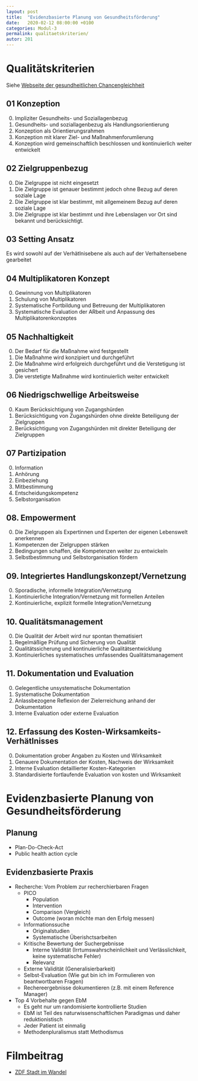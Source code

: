 ```yaml
---
layout: post
title:  "Evidenzbasierte Planung von Gesundheitsförderung"
date:   2020-02-12 08:00:00 +0100
categories: Modul-3
permalink: qualitaetskriterien/
autor: 201
---
```


# Qualitätskriterien 
Siehe [Webseite der gesundheitlichen Chancengleichheit](https://www.gesundheitliche-chancengleichheit.de/qualitaetsentwicklung)

## 01 Konzeption
0. Impliziter Gesundheits- und Soziallagenbezug
0. Gesundheits- und soziallagenbezug als Handlungsorientierung
0. Konzeption als Orientierungsrahmen
0. Konzeption mit klarer Ziel- und Maßnahmenforumlierung
0. Konzeption wird gemeinschaftlich beschlossen und kontinuierlich weiter entwickelt

## 02 Zielgruppenbezug
0. Die Zielgruppe ist nicht eingesetzt
0. Die Zielgruppe ist genauer bestimmt jedoch ohne Bezug auf deren soziale Lage
0. Die Zielgruppe ist klar bestimmt, mit allgemeinem Bezug auf deren soziale Lage
0. Die Zielgruppe ist klar bestimmt und ihre Lebenslagen vor Ort sind bekannt und berücksichtigt.

## 03 Setting Ansatz
Es wird sowohl auf der Verhätlnisebene als auch auf der Verhaltensebene gearbeitet

## 04 Multiplikatoren Konzept
0. Gewinnung von Multiplikatoren
0. Schulung von Multiplikatoren
0. Systematische Fortbildung und Betreuung der Multiplikatoren
0. Systematische Evaluation der ARbeit und Anpassung des Multiplikatorenkonzeptes

## 05 Nachhaltigkeit
0. Der Bedarf für die Maßnahme wird festgestellt
0. Die Maßnahme wird konzipiert und durchgeführt
0. Die Maßnahme wird erfolgreich durchgeführt und die Verstetigung ist gesichert
0. Die verstetigte Maßnahme wird kontinuierlich weiter entwickelt

## 06 Niedrigschwellige Arbeitsweise
0. Kaum Berücksichtigung von Zugangshürden
0. Berücksichtigung von Zugangshürden ohne direkte Beteiligung der Zielgruppen
0. Berücksichtigung von Zugangshürden mit direkter Beteiligung der Zielgruppen

## 07 Partizipation
0. Information
0. Anhörung
0. Einbeziehung
0. Mitbestimmung
0. Entscheidungskompetenz
0. Selbstorganisation

## 08. Empowerment
0. Die Zielgruppen als Expertinnen und Experten der eigenen Lebenswelt anerkennen
0. Kompetenzen der Zielgruppen stärken
0. Bedingungen schaffen, die Kompetenzen weiter zu entwickeln
0. Selbstbestimmung und Selbstorganisation fördern

## 09. Integriertes Handlungskonzept/Vernetzung
0. Sporadische, informelle Integration/Vernetzung
0. Kontinuierliche Integration/Vernetzung mit formellen Anteilen
0. Kontinuierliche, explizit formelle Integration/Vernetzung

## 10. Qualitätsmanagement
0. Die Qualität der Arbeit wird nur spontan thematisiert
0. Regelmäßige Prüfung und Sicherung von Qualität
0. Qualitätssicherung und kontinuierliche Qualitätsentwicklung
0. Kontinuierliches systematisches umfassendes Qualitätsmanagement

## 11. Dokumentation und Evaluation
0. Gelegentliche unsystematische Dokumentation
0. Systematische Dokumentation
0. Anlassbezogene Reflexion der Zielerreichung anhand der Dokumentation
0. Interne Evaluation oder externe Evaluation

## 12. Erfassung des Kosten-Wirksamkeits-Verhätlnisses
0. Dokumentation grober Angaben zu Kosten und Wirksamkeit
0. Genauere Dokumentation der Kosten, Nachweis der Wirksamkeit
0. Interne Evaluation detaillierter Kosten-Kategorien
0. Standardisierte fortlaufende Evaluation von kosten und Wirksamkeit

# Evidenzbasierte Planung von Gesundheitsförderung
## Planung 
  - Plan-Do-Check-Act
  - Public health action cycle
## Evidenzbasierte Praxis
* Recherche: Vom Problem zur recherchierbaren Fragen
  - PICO
    - Population
    - Intervention
    - Comparison (Vergleich)
    - Outcome (woran möchte man den Erfolg messen)
  - Informationssuche
    - Originalstudien
    - Systematische Überishctsarbeiten
  - Kritische Bewertung der Suchergebnisse
    - Interne Validität (Irrtumswahrscheinlichkeit und Verlässlichkeit, keine systematische Fehler)
    - Relevanz
  - Externe Validität (Generalisierbarkeit)
  - Selbst-Evaluation (Wie gut bin ich im Formulieren von beantwortbaren Fragen)
  - Rechereergebnisse dokumentieren (z.B. mit einem Reference Manager)
* Top 4 Vorbehalte gegen EbM
  - Es geht nur um randomisierte kontrollierte Studien
  - EbM ist Teil des naturwissenschaftlichen Paradigmas und daher reduktionistisch
  - Jeder Patient ist einmalig
  - Methodenpluralismus statt Methodismus
  
# Filmbeitrag
* [ZDF Stadt im Wandel](https://www.zdf.de/gesellschaft/plan-b/staedte-im-wandel-100.html)